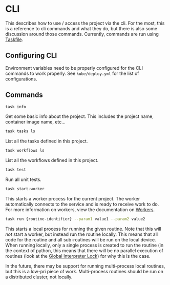 # CLI

This describes how to use / access the project via the cli. For the most,
this is a reference to cli commands and what they do, but there is also
some discussion around those commands. Currently, commands are run using
[Taskfile](https://github.com/go-task/task).

## Configuring CLI

Environment variables need to be properly configured for the CLI commands
to work properly. See `kube/deploy.yml` for the list of configurations.

## Commands

```bash
task info
```

Get some basic info about the project. This includes the project name,
container image name, etc...

```bash
task tasks ls
```

List all the tasks defined in this project.

```bash
task workflows ls
```

List all the workflows defined in this project.

```bash
task test
```

Run all unit tests.

```bash
task start-worker
```

This starts a worker process for the current project. The worker automatically
connects to the service and is ready to receive work to do. For more information
on workers, view the documentation on [Workers](./Worker.md).

```bash
task run {routine-identifier} --param1 value1 --param2 value2
```

This starts a local process for running the given routine. Note that this will
_not_ start a worker, but instead run the routine locally. This means that
all code for the routine and all sub-routines will be run on the local
device. When running locally, only a single process is created to run the
routine (in the context of python, this means that there will be no parallel
execution of routines (look at the [Global Interpreter Lock](https://wiki.python.org/moin/GlobalInterpreterLock))
for why this is the case.

In the future, there may be support for running multi-process local routines,
but this is a low-pri piece of work. Multi-process routines should be run on
a distributed cluster, not locally.

